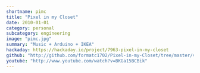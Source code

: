 ```yaml
---
shortname: pimc
title: "Pixel in my Closet"
date: 2010-01-01
category: personal
subcategory: engineering
image: "pimc.jpg"
summary: "Music + Arduino + IKEA"
hackaday: https://hackaday.io/project/7963-pixel-in-my-closet
github: "http://github.com/formatc1702/Pixel-in-my-Closet/tree/master/v1"
youtube: "http://www.youtube.com/watch?v=BKGa15BCBik"
---
```

